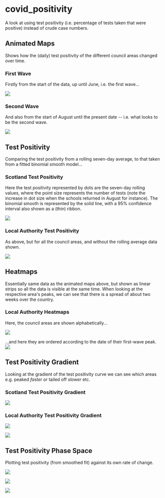 # covid_positivity

A look at using test positivity (i.e. percentage of tests taken that were positive) instead of crude case numbers.

## Animated Maps
Shows how the (daily) test positivity of the different council areas changed over time.

### First Wave
Firstly from the start of the data, up until June, i.e. the first wave...

![](pics/first.gif)

### Second Wave
And also from the start of August until the present date -- i.e. what looks to be the second wave.

![](pics/second.gif)


## Test Positivity
Comparing the test positivity from a rolling seven-day average, to that taken from a fitted binomial smooth model...

### Scotland Test Positivity
Here the test positivity represented by dots are the seven-day rolling values, where the point size represents the number of tests (note the increase in dot size when the schools returned in August for instance). The binomial smooth is represented by the solid line, with a 95% confidence interval also shown as a (thin) ribbon.

![](pics/plot_scot_smooth.png)

### Local Authority Test Positivity
As above, but for all the council areas, and without the rolling average data shown.

![](pics/plot_all_smooth.png)

## Heatmaps
Essentially same data as the animated maps above, but shown as linear strips so all the data is visible at the same time. When looking at the respective area's peaks, we can see that there is a spread of about two weeks over the country.

### Local Authority Heatmaps
Here, the council areas are shown alphabetically...

![](pics/plot_tile_alphabetical.png)

...and here they are ordered according to the date of their first-wave peak.
![](pics/plot_tile_fwpeakdate.png)


## Test Positivity Gradient
Looking at the gradient of the test positivity curve we can see which areas e.g. peaked *faster* or tailed off *slower* etc.

### Scotland Test Positivity Gradient
![](pics/plot_scot_gradient.png)

### Local Authority Test Positivity Gradient
![](pics/plot_all_gradient.png)

![](pics/plot_all_gradient_shifted.png)

## Test Positivity Phase Space
Plotting test positivity (from smoothed fit) against its own rate of change.

![](pics/phase_output.gif)

![](pics/plot_phase_all_facet.png)

![](pics/plot_phase_all.png)




